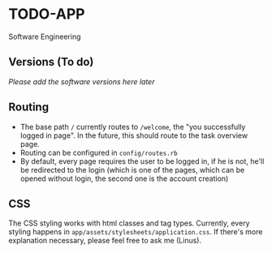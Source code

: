 
# TODO-APP
Software Engineering

## Versions (To do)
_Please add the software versions here later_

## Routing
* The base path `/` currently routes to `/welcome`, the "you successfully logged in page". In the future, this should route to the task overview page.
* Routing can be configured in `config/routes.rb`
* By default, every page requires the user to be logged in, if he is not, he'll be redirected to the login (which is one of the pages, which can be opened without login, the second one is the account creation)

## CSS
The CSS styling works with html classes and tag types. Currently, every styling happens in `app/assets/stylesheets/application.css`. If there's more explanation necessary, please feel free to ask me (Linus).
